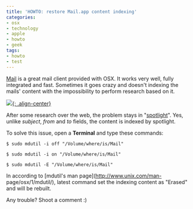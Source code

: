 ```yaml
---
title: 'HOWTO: restore Mail.app content indexing'
categories:
- osx
- technology
- apple
- howto
- geek
tags:
- howto
- test
---
```

[Mail](http://www.apple.com/macosx/what-is-macosx/mail-ical-address-book.html)
is a great mail client provided with OSX. It works very well, fully integrated
and fast. Sometimes it goes crazy and doesn't indexing the mails' content with
the impossibility to perform research based on it.

[![]({{site.url}}/images/mail.png){: .align-center}]({{site.url}}/images/mail.png)

  
After some research over the web, the problem stays in
"[spotlight](http://www.apple.com/macosx/what-is-macosx/spotlight.html)". Yes,
unlike _subject_, _from_ and _to_ fields, the content is indexed by spotlight.

To solve this issue, open a **Terminal** and type these commands:

    
    
    $ sudo mdutil -i off "/Volume/where/is/Mail"  
    
    $ sudo mdutil -i on "/Volume/where/is/Mail"  
    
    $ sudo mdutil -E "/Volume/where/is/Mail"

  
In according to [mdutil's man page](http://www.unix.com/man-
page/osx/1/mdutil/), latest command set the indexing content as "Erased" and
will be rebuilt.

Any trouble? Shoot a comment :)

